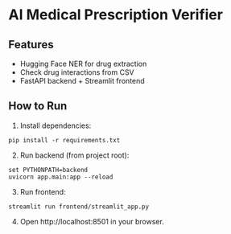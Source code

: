 # AI Medical Prescription Verifier

## Features
- Hugging Face NER for drug extraction
- Check drug interactions from CSV
- FastAPI backend + Streamlit frontend

## How to Run

1. Install dependencies:
```
pip install -r requirements.txt
```

2. Run backend (from project root):
```
set PYTHONPATH=backend
uvicorn app.main:app --reload
```

3. Run frontend:
```
streamlit run frontend/streamlit_app.py
```

4. Open http://localhost:8501 in your browser.
